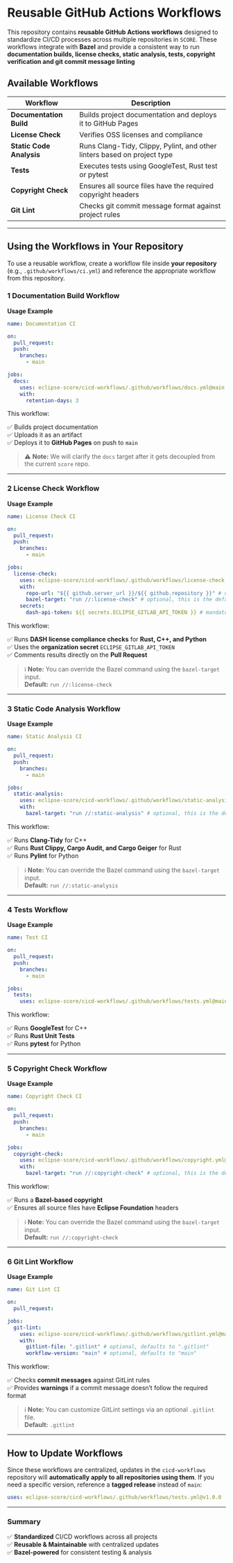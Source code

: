 
# Reusable GitHub Actions Workflows

This repository contains **reusable GitHub Actions workflows** designed to standardize CI/CD processes across multiple repositories
in `SCORE`. 
These workflows integrate with **Bazel** and provide a consistent way to run **documentation builds, license checks, static analysis, tests, copyright verification and git commit message linting**

## Available Workflows

| Workflow | Description |
|----------|------------|
| **Documentation Build** | Builds project documentation and deploys it to GitHub Pages |
| **License Check** | Verifies OSS licenses and compliance |
| **Static Code Analysis** | Runs Clang-Tidy, Clippy, Pylint, and other linters based on project type |
| **Tests** | Executes tests using GoogleTest, Rust test or pytest |
| **Copyright Check** | Ensures all source files have the required copyright headers |
| **Git Lint** | Checks git commit message format against project rules |

---

## Using the Workflows in Your Repository

To use a reusable workflow, create a workflow file inside **your repository** (e.g., `.github/workflows/ci.yml`) and reference the appropriate workflow from this repository.

### **1️ Documentation Build Workflow**
**Usage Example**
```yaml 
name: Documentation CI

on:
  pull_request:
  push:
    branches:
      - main

jobs:
  docs:
    uses: eclipse-score/cicd-workflows/.github/workflows/docs.yml@main
    with:
      retention-days: 3
```
This workflow:

✅ Builds project documentation  
✅ Uploads it as an artifact  
✅ Deploys it to **GitHub Pages** on push to `main`  

> ⚠️ **Note:** We will clarify the `docs` target after it gets decoupled from the current `score` repo.

---

### **2️ License Check Workflow**
**Usage Example**
```yaml
name: License Check CI

on:
  pull_request:
  push:
    branches:
      - main

jobs:
  license-check:
    uses: eclipse-score/cicd-workflows/.github/workflows/license-check.yml@main
    with:
      repo-url: "${{ github.server_url }}/${{ github.repository }}" # optional, this is the default
      bazel-target: "run //:license-check" # optional, this is the default
    secrets:
      dash-api-token: ${{ secrets.ECLIPSE_GITLAB_API_TOKEN }} # mandatory - the Eclispe DASH API token 
```

This workflow:

✅ Runs **DASH license compliance checks** for **Rust, C++, and Python**  
✅ Uses the **organization secret** `ECLIPSE_GITLAB_API_TOKEN`  
✅ Comments results directly on the **Pull Request**

> ℹ️ **Note:** You can override the Bazel command using the `bazel-target` input.  
> **Default:** `run //:license-check`

---

### **3️ Static Code Analysis Workflow**
**Usage Example**
```yaml
name: Static Analysis CI

on:
  pull_request:
  push:
    branches:
      - main

jobs:
  static-analysis:
    uses: eclipse-score/cicd-workflows/.github/workflows/static-analysis.yml@main
    with:
      bazel-target: "run //:static-analysis" # optional, this is the default
```

This workflow:

✅ Runs **Clang-Tidy** for C++  
✅ Runs **Rust Clippy, Cargo Audit, and Cargo Geiger** for Rust  
✅ Runs **Pylint** for Python  

> ℹ️ **Note:** You can override the Bazel command using the `bazel-target` input.  
> **Default:** `run //:static-analysis`

---

### **4️ Tests Workflow**
**Usage Example**
```yaml
name: Test CI

on:
  pull_request:
  push:
    branches:
      - main

jobs:
  tests:
    uses: eclipse-score/cicd-workflows/.github/workflows/tests.yml@main
```

This workflow:

✅ Runs **GoogleTest** for C++  
✅ Runs **Rust Unit Tests**  
✅ Runs **pytest** for Python  

---

### **5️ Copyright Check Workflow**
**Usage Example**
```yaml
name: Copyright Check CI

on:
  pull_request:
  push:
    branches:
      - main

jobs:
  copyright-check:
    uses: eclipse-score/cicd-workflows/.github/workflows/copyright.yml@main
    with:
      bazel-target: "run //:copyright-check" # optional, this is the default
```

This workflow:

✅ Runs a **Bazel-based copyright**  
✅ Ensures all source files have   **Eclipse Foundation** headers

> ℹ️ **Note:** You can override the Bazel command using the `bazel-target` input.  
> **Default:** `run //:copyright-check`

---

### **6️ Git Lint Workflow**
**Usage Example**
```yaml
name: Git Lint CI

on:
  pull_request:

jobs:
  git-lint:
    uses: eclipse-score/cicd-workflows/.github/workflows/gitlint.yml@main
    with:
      gitlint-file: ".gitlint" # optional, defaults to ".gitlint"
      workflow-version: "main" # optional, defaults to "main"
```

This workflow:

✅ Checks **commit messages** against GitLint rules  
✅ Provides **warnings** if a commit message doesn’t follow the required format  

> ℹ️ **Note:** You can customize GitLint settings via an optional `.gitlint` file.  
> **Default:** `.gitlint`

---

##  How to Update Workflows
Since these workflows are centralized, updates in the `cicd-workflows` repository will **automatically apply to all repositories using them**. If you need a specific version, reference a **tagged release** instead of `main`:
```yaml
uses: eclipse-score/cicd-workflows/.github/workflows/tests.yml@v1.0.0
```

---

### **Summary**
✅ **Standardized** CI/CD workflows across all projects  
✅ **Reusable & Maintainable** with centralized updates  
✅ **Bazel-powered** for consistent testing & analysis
